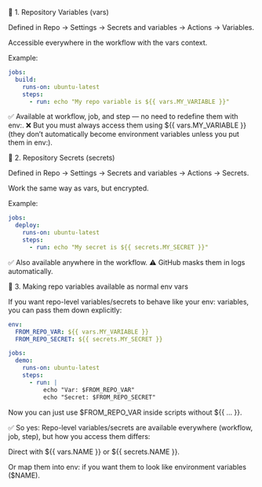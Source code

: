 🔹 1. Repository Variables (vars)

Defined in Repo → Settings → Secrets and variables → Actions → Variables.

Accessible everywhere in the workflow with the vars context.

Example:
```yaml
jobs:
  build:
    runs-on: ubuntu-latest
    steps:
      - run: echo "My repo variable is ${{ vars.MY_VARIABLE }}"
```

✅ Available at workflow, job, and step — no need to redefine them with env:.
❌ But you must always access them using ${{ vars.MY_VARIABLE }} (they don’t automatically become environment variables unless you put them in env:).

🔹 2. Repository Secrets (secrets)

Defined in Repo → Settings → Secrets and variables → Actions → Secrets.

Work the same way as vars, but encrypted.

Example:
```yaml
jobs:
  deploy:
    runs-on: ubuntu-latest
    steps:
      - run: echo "My secret is ${{ secrets.MY_SECRET }}"
```

✅ Also available anywhere in the workflow.
⚠️ GitHub masks them in logs automatically.

🔹 3. Making repo variables available as normal env vars

If you want repo-level variables/secrets to behave like your env: variables, you can pass them down explicitly:
```yaml
env:
  FROM_REPO_VAR: ${{ vars.MY_VARIABLE }}
  FROM_REPO_SECRET: ${{ secrets.MY_SECRET }}

jobs:
  demo:
    runs-on: ubuntu-latest
    steps:
      - run: |
          echo "Var: $FROM_REPO_VAR"
          echo "Secret: $FROM_REPO_SECRET"
```
Now you can just use $FROM_REPO_VAR inside scripts without ${{ ... }}.

✅ So yes:
Repo-level variables/secrets are available everywhere (workflow, job, step), but how you access them differs:

Direct with ${{ vars.NAME }} or ${{ secrets.NAME }}.

Or map them into env: if you want them to look like environment variables ($NAME).
